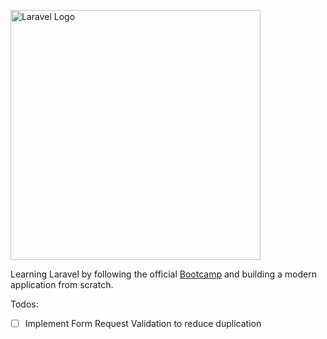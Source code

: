 <p><img src="https://raw.githubusercontent.com/laravel/art/master/logo-lockup/5%20SVG/2%20CMYK/1%20Full%20Color/laravel-logolockup-cmyk-red.svg" width="400" alt="Laravel Logo"></p>

Learning Laravel by following the official [Bootcamp](https://bootcamp.laravel.com/) and building a modern application from scratch.

Todos:
- [ ] Implement Form Request Validation to reduce duplication
